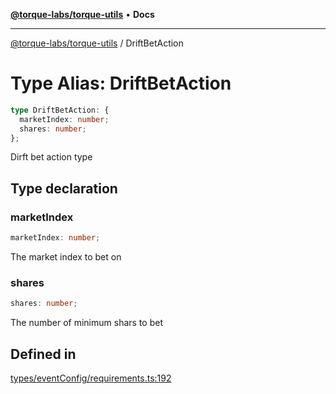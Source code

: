 [**@torque-labs/torque-utils**](../README.md) • **Docs**

***

[@torque-labs/torque-utils](../README.md) / DriftBetAction

# Type Alias: DriftBetAction

```ts
type DriftBetAction: {
  marketIndex: number;
  shares: number;
};
```

Dirft bet action type

## Type declaration

### marketIndex

```ts
marketIndex: number;
```

The market index to bet on

### shares

```ts
shares: number;
```

The number of minimum shars to bet

## Defined in

[types/eventConfig/requirements.ts:192](https://github.com/torque-labs/torque-utils/blob/fcba00c7b8994c0932484e8f489988b91291c603/types/eventConfig/requirements.ts#L192)
